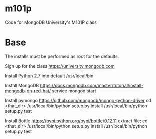 # m101p
Code for MongoDB University's M101P class

Base
====

The installs must be performed as root for the defaults.

Sign up for the class
  https://university.mongodb.com

Install Python 2.7 into default /usr/local/bin

Install MongoDB
  https://docs.mongodb.com/master/tutorial/install-mongodb-on-red-hat/
  service mongod start

Install pymongo
  https://github.com/mongodb/mongo-python-driver
  cd <that_dir>
  /usr/local/bin/python setup.py install
  /usr/local/bin/python setup.py test

Install Bottle
  https://pypi.python.org/pypi/bottle/0.12.11
  extract file; cd <that_dir>
  /usr/local/bin/python setup.py install
  /usr/local/bin/python setup.py test




